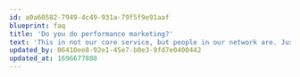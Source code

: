```yaml
---
id: a0a60582-7949-4c49-931a-79f5f9e91aaf
blueprint: faq
title: 'Do you do performance marketing?'
text: 'This in not our core service, but people in our network are. Just drop us a message and let uns know how we can assist you.'
updated_by: 06410ee8-92e1-45e7-b0e3-9fd7e0400442
updated_at: 1696677888
---
```

